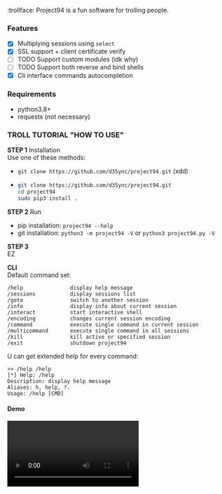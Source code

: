 :trollface: Project94 is a fun software for trolling people.


### Features
- [X] Multiplying sessions using `select`
- [X] SSL support + client certificate verify 
- [ ] TODO Support custom modules (idk why)
- [ ] TODO Support both reverse and bind shells
- [X] Cli interface commands autocompletion

### Requirements
- python3.8+
- requests (not necessary)

### TROLL TUTORIAL "HOW TO USE"
**STEP 1** Installation  
Use one of these methods:
<!-- - `sudo pip3 install project94` -->
- `git clone https://github.com/d35ync/project94.git` (xdd)
- ```bash
  git clone https://github.com/d35ync/project94.git
  cd project94
  sudo pip3 install .
  ```

**STEP 2** Run  
- pip installation: `project94 --help`
- git installation: `python3 -m project94 -V` or `python3 project94.py -V`

**STEP 3**  
EZ



**CLI**  
Default command set:
```
/help               display help message
/sessions           display sessions list
/goto               switch to another session
/info               display info about current session
/interact           start interactive shell
/encoding           changes current session encoding
/command            execute single command in current session
/multicommand       execute single command in all sessions
/kill               kill active or specified session
/exit               shutdown project94
```

U can get extended help for every command:
```
>> /help /help
[*] Help: /help
Description: display help message
Aliases: h, help, ?.
Usage: /help [CMD]
```

#### Demo

![demo video](/assets/demo.mp4)

